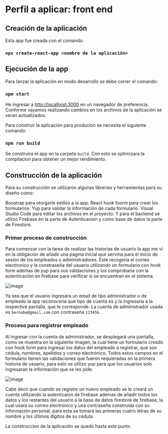 # Perfil a aplicar: front end

## Creación de la aplicación

Esta app fue creada con el comando:

### `npx create-react-app <nombre de la aplicación>`

## Ejecución de la app

Para lanzar la aplicación en modo desarrollo se debe correr el comando:

### `npm start`

He ingresar a [http://localhost:3000](http://localhost:3000) en un navegador de preferencia. Conforme vayamos realizando cambios en los archivos de la aplicación se veran actualizados.

Para construir la aplicación para producion se necesita el siguiente comando:

### `npm run build`

Se construira el app en la carpeta `build`. Con esto se optimizara la compilacion para obtener un mejor rendimiento.

## Construcción de la aplicación

Para su construcción se utilizaron algunas librerias y herramientas para su diseño como: 

Boostrap para otorgarle estilos a la app.
React hook foorm para crear los formularios.
Yup para validar la información de cada formulario.
Visual Studio Code para editar los archivos en el proyecto.
Y para el backend se utilizó Firebase en la parte de Autenticacion y como base de datos la parte de Firestore.
 
### Primer proceso de construcción

Para comenzar con la tarea de realizar las historias de usuario la app me vi en la obligación de añadir una pagina inicial que serviria para el inicio de sesión de los empleados o administradores. Este recogeria el correo electronico y la constraseña del usuario utilizando un formulario con hook form ademas de yup para sus validaciones y los comprobaria con la autenticación en firebase para verificar si se encuentran en el sistema. 

![image](https://user-images.githubusercontent.com/58036212/182850024-ce5912b9-c816-4516-9691-b4c3c89c8991.png)

Ya sea que el usuario ingresara un email de tipo administrador o de empleado la app reconoceria que tipo de cuenta es y la ingresaria a la respectiva pantalla, que le corresponde. La cuenta de administrador usada es `bernabe@gmail.com` con contraseña `123456`.

### Proceso para registrar empleado

Al ingresar con la cuenta de administrador, se desplegará una pantalla, como se muestra en la siguiente imagen, la cual tiene un formulario creado con hook form para ingresar los datos del empleado a registrar, que son cédula, nombres, apellidos y correo electrónico. Todos estos campos en el formulario tienen las validaciones que fueron requieradas en la primera historia de usuario, para esto se utilizo yup para que los usuarios solo ingresaran la información que se les pide. 

![image](https://user-images.githubusercontent.com/58036212/182851684-09ff2733-ab27-4252-9b98-7a0a002549ba.png)

Cabe decir que cuando se registre un nuevo empleado se le creará un cuenta utilizando la autenticaion de firebase ademas de añadir todos los datos y los restantes del usuario a la base de datos firestore de firebase, la cual usará su correo electrónico y una contraseña construida con su información personal, para esta se tomará las primeras cuatro letras de su nombre y los últimos dígitos de su cédula.

La construccion de la aplicación se quedo hasta este punto.
